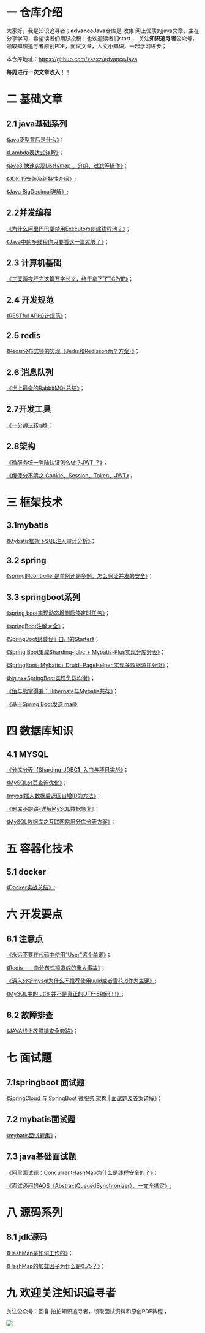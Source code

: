 # 一 仓库介绍

大家好，我是知识追寻者；**advanceJava**仓库是 收集 网上优质的java文章，主在分享学习，希望读者们踊跃投稿！也欢迎读者们start ， 关注**知识追寻者**公众号，领取知识追寻者原创PDF，面试文章，人文小知识，一起学习进步；

本仓库地址：https://github.com/zszxz/advanceJava

**每周进行一次文章收入**！！

# 二 基础文章

## 2.1 java基础系列

[《java泛型背后是什么》](https://mp.weixin.qq.com/s?__biz=MjM5Mzc4MDQ3OA==&mid=2247485557&idx=2&sn=b4df8aa12286a327596779659d398606&chksm=a6908fe491e706f27784e40c247497409825b9f7477cc60da4b967b11bdd726a2f40283be85c&token=22303395&lang=zh_CN#rd)；

[《Lambda表达式详解》](https://mp.weixin.qq.com/s?__biz=MjM5Mzc4MDQ3OA==&mid=2247486450&idx=1&sn=8f95ebec87c8aa663ccbe9b26d2ee441&chksm=a6908c6391e70575381dfbe8a71e21a91c84bcf62b11377b42bca000b3f91a8502de59a10214&token=1937256387&lang=zh_CN#rd)；

[《java8 快速实现List转map 、分组、过滤等操作》](https://mp.weixin.qq.com/s?__biz=MjM5Mzc4MDQ3OA==&mid=2247486963&idx=1&sn=9d8a365ec8261e336e0837cea4cb564e&chksm=a6908a6291e70374236d9ae56d7fe71508825f3e6f9de028af216addb18ed453e81f4ec66265&token=108009650&lang=zh_CN#rd)；

[《JDK 15安装及新特性介绍》](https://mp.weixin.qq.com/s?__biz=MjM5Mzc4MDQ3OA==&mid=2247487727&idx=1&sn=d62358b062d7d2325f0c6c5dcc09c3b9&chksm=a690977e91e71e6820c8548ed8fb0873a0ad05b7bc28886f32a5d1dfa9a87141b011cbe49d77&token=1610664951&lang=zh_CN#rd);

[《Java BigDecimal详解》](https://mp.weixin.qq.com/s?__biz=MjM5Mzc4MDQ3OA==&mid=2247487795&idx=1&sn=ca5336c7c0727b49645d381d6fe28645&chksm=a69096a291e71fb47487d9816f84c6e4f3bd14643a716e06ee6c9d344a26111eb61d5b929ace&token=1610664951&lang=zh_CN#rd);

## 2.2并发编程

[《为什么阿里巴巴要禁用Executors创建线程池？》](https://mp.weixin.qq.com/s?__biz=MjM5Mzc4MDQ3OA==&mid=2247486247&idx=1&sn=3d0cb629d4514d98555d6a110ce516be&chksm=a6908cb691e705a02dfd77c4017cf5f7d50ecbde742b79f7aff42a4c7a85b0ddae029efa322c&token=1595384986&lang=zh_CN#rd)；

[《Java中的多线程你只要看这一篇就够了》](https://mp.weixin.qq.com/s?__biz=MjM5Mzc4MDQ3OA==&mid=2247486261&idx=1&sn=70a4ed529c413852a5ea8930b0794e15&chksm=a6908ca491e705b2a072d31c2ed3bcacad547d9697a1f5bdaf4c44dbb7cc0c812476e8cd7433&token=377269202&lang=zh_CN#rd)；

## 2.3 计算机基础

[《三天两夜肝完这篇万字长文，终于拿下了TCP/IP》](https://mp.weixin.qq.com/s?__biz=MjM5Mzc4MDQ3OA==&mid=2247486608&idx=1&sn=38d31824d09108c33b738e999fcbfdc6&chksm=a6908b0191e70217016943cd09351c0fb2a6051d72f0ada33045f39e681262506dcfb57d6c1a&token=682273603&lang=zh_CN#rd)；

## 2.4 开发规范

[《RESTful API设计规范》](https://mp.weixin.qq.com/s?__biz=MjM5Mzc4MDQ3OA==&mid=2247486307&idx=2&sn=fc660ee3ed04589f1dae5c7f7eac8f42&chksm=a6908cf291e705e4f514c4fe07cddba4fc887b92ebc4e4018b32a5dd49212ce105d73f8388f3&token=1351891679&lang=zh_CN#rd)；

## 2.5 redis

[《Redis分布式锁的实现（Jedis和Redisson两个方案）》](https://mp.weixin.qq.com/s?__biz=MjM5Mzc4MDQ3OA==&mid=2247487127&idx=1&sn=80f8a975d64e365f7dfb7f3809f92435&chksm=a690890691e7001057c63dde457f299ae46552b1751349bd0e7f9b2cd5505da8052264130442&token=1742821280&lang=zh_CN#rd)；

## 2.6 消息队列

[《世上最全的RabbitMQ-总结》](https://mp.weixin.qq.com/s?__biz=MjM5Mzc4MDQ3OA==&mid=2247486300&idx=2&sn=22de0fe83b44fcc31378786465b04b46&chksm=a6908ccd91e705db016667b3334c3ede5499550f5f3113e1c4a35ee0ee1525ee21807ad1ad69&token=2093648098&lang=zh_CN#rd)；

## 2.7开发工具

[《一分钟玩转git》](https://mp.weixin.qq.com/s?__biz=MjM5Mzc4MDQ3OA==&mid=2247485701&idx=1&sn=26fc01ec6bd97717be3ca10af1cd2db3&chksm=a6908e9491e70782e5dddac496376242117317fb4eb7d704fd1f35d287fe2309cc3aab0e0147&token=1671410784&lang=zh_CN#rd)；

## 2.8架构

[《微服务统一登陆认证怎么做？JWT ？》](https://mp.weixin.qq.com/s?__biz=MjM5Mzc4MDQ3OA==&mid=2247485751&idx=1&sn=bbc374ec78a078ff0ed6b5b42974abfe&chksm=a6908ea691e707b0764af53de1599a64a2e32cbd5a4c5feaec06f164a66906b3c804dc8a2f51&token=463956601&lang=zh_CN#rd)；

[《傻傻分不清之 Cookie、Session、Token、JWT》](https://mp.weixin.qq.com/s?__biz=MjM5Mzc4MDQ3OA==&mid=2247486787&idx=1&sn=e5e12d9ddefd620c486c0e97a3ab8720&chksm=a6908ad291e703c4094e2b8643141992637b41ec13ec42dffc19d86498d08c098d8099fd8d3f&token=941737069&lang=zh_CN#rd)；

# 三 框架技术

## 3.1mybatis

[《Mybatis框架下SQL注入审计分析》](https://mp.weixin.qq.com/s?__biz=MjM5Mzc4MDQ3OA==&mid=2247486949&idx=1&sn=52f8d854afc271cb87af61d525300884&chksm=a6908a7491e70362a0eb9bcd50d4ef567c1de5c3c9f87ec59c0aee021a0e0ecc6b3563dad118&token=1573060596&lang=zh_CN#rd)；

## 3.2 spring

[《spring的controller是单例还是多例，怎么保证并发的安全》](https://mp.weixin.qq.com/s?__biz=MjM5Mzc4MDQ3OA==&mid=2247486450&idx=2&sn=42f38e57c89ef7d1fe2718c62cf7f5a2&chksm=a6908c6391e7057573de928727f0a68533cab1779a977e05bfcc195e2b43413dc138750e05de&token=1937256387&lang=zh_CN#rd)；

## 3.3 springboot系列

[《spring boot实现动态增删启停定时任务》](https://mp.weixin.qq.com/s?__biz=MjM5Mzc4MDQ3OA==&mid=2247485591&idx=2&sn=b9ee42a0e2cfcfb22617c31596981561&chksm=a6908f0691e706109edc871b4dc3acd956e8247b98637828e10677ecd583e0e4c71b6eb17cd9&token=22303395&lang=zh_CN#rd)；

[《springBoot注解大全》](https://mp.weixin.qq.com/s?__biz=MjM5Mzc4MDQ3OA==&mid=2247485829&idx=1&sn=ac0f1cba91f1e9a77a4595a7ca47dd33&chksm=a6908e1491e707021bc597d1cd0a6a21a7616728bd82e674e01f30074a1c2bd2cff5f9b02f3f&token=1656593988&lang=zh_CN#rd)；

[《SpringBoot封装我们自己的Starter》](https://mp.weixin.qq.com/s?__biz=MjM5Mzc4MDQ3OA==&mid=2247486634&idx=2&sn=f55472e50e34e954508b50b9b7711775&chksm=a6908b3b91e7022d69aca2b43dfe6eab84f07e47d1ba48f6ddbd7a66f40bdf0b26634bd82cb9&token=1221221288&lang=zh_CN#rd)；

[《Spring Boot集成Sharding-jdbc + Mybatis-Plus实现分库分表》](https://mp.weixin.qq.com/s?__biz=MjM5Mzc4MDQ3OA==&mid=2247486856&idx=2&sn=91502f298855cbc136bddefebcbd25c3&chksm=a6908a1991e7030f69fb014d9239ed0f906987a88d4b477d53436d1736c057a14ad4d366752b&token=1573060596&lang=zh_CN#rd)；

[《SpringBoot+Mybatis+ Druid+PageHelper 实现多数据源并分页》](https://mp.weixin.qq.com/s?__biz=MjM5Mzc4MDQ3OA==&mid=2247486892&idx=1&sn=9f675dad50b18ce55be2bdfa2ace9dbc&chksm=a6908a3d91e7032be17ae528c460fb30155869213fcaff5e9209d9d7e1839cd60020eba905ee&token=1573060596&lang=zh_CN#rd)；

[《Nginx+SpringBoot实现负载均衡》](https://mp.weixin.qq.com/s?__biz=MjM5Mzc4MDQ3OA==&mid=2247487032&idx=1&sn=b9b2cdffd9fb05058f94b6ed8923dfd7&chksm=a69089a991e700bfdbbbc468d4ceb9c95c5a46caf3f8fbc1ec65f4a1fe743fba74139e880d2c&token=1742821280&lang=zh_CN#rd)；

[《鱼与熊掌得兼：Hibernate与Mybatis共存》](https://mp.weixin.qq.com/s?__biz=MjM5Mzc4MDQ3OA==&mid=2247487262&idx=1&sn=edaa0914f5fa5814f12bdb6f8d6d1fa7&chksm=a690888f91e70199d12f628e7a15d62916383187d4d935cfb8365a6f3508c21eb027c07001b2&token=1512196779&lang=zh_CN#rd)；

[《基于Spring Boot发送 mail》](https://mp.weixin.qq.com/s?__biz=MjM5Mzc4MDQ3OA==&mid=2247487930&idx=1&sn=6a00d2e0da9be39d8df4b788b44acea2&chksm=a690962b91e71f3d43a0d69724e192cb0f1dd668f66a650579446297d36cf4498cfa3358ee86&token=1610664951&lang=zh_CN#rd);

# 四 数据库知识

## 4.1 MYSQL

[《分库分表【Sharding-JDBC】入门与项目实战》](https://mp.weixin.qq.com/s?__biz=MjM5Mzc4MDQ3OA==&mid=2247485516&idx=2&sn=1b6ced49cd8567f728eece27d9ffd2e7&chksm=a6908fdd91e706cbf88d4d69973a664b90992376c7614831758bbdd8a9ed9aa1dcad2da56208&token=22303395&lang=zh_CN#rd)；

[《MySQL分页查询优化》](https://mp.weixin.qq.com/s?__biz=MjM5Mzc4MDQ3OA==&mid=2247485695&idx=2&sn=b4c456b5ea3eec3dc7aa4e5cea659ba6&chksm=a6908f6e91e70678d1b5b70849c5edcc9484e5cd615707e2375849ccbcb4c764494568d23001&token=22303395&lang=zh_CN#rd)；

[《mysql插入数据后返回自增ID的方法》](https://mp.weixin.qq.com/s?__biz=MjM5Mzc4MDQ3OA==&mid=2247485941&idx=1&sn=104ccc2a42d858ada4ca00a7737cca5f&chksm=a6908e6491e707720795893f09ca6cceb613d9d25d9c8fc7c7a206e25b028f76bcb702c27329&token=482547197&lang=zh_CN#rd)；

[《删库不跑路-详解MySQL数据恢复》](https://mp.weixin.qq.com/s?__biz=MjM5Mzc4MDQ3OA==&mid=2247486307&idx=1&sn=bdc44a92d38bbd29e0e208eb13b302b5&chksm=a6908cf291e705e48ddba8d53dd4b6d986cbbbd905e5cee760500b2a57769b90cd9cb0c673cc&token=1351891679&lang=zh_CN#rd)；

[《MySQL数据库之互联网常用分库分表方案》](https://mp.weixin.qq.com/s?__biz=MjM5Mzc4MDQ3OA==&mid=2247487082&idx=1&sn=db97e2acbe415b8f833f91cd910f9823&chksm=a69089fb91e700ed866ca3c97208fdc73b9fd6ce7782df064e2cc324623c686d1ec4f02b7b4f&token=1742821280&lang=zh_CN#rd)；

# 五 容器化技术

## 5.1 docker

[《Docker实战总结》](https://mp.weixin.qq.com/s?__biz=MjM5Mzc4MDQ3OA==&mid=2247487916&idx=1&sn=8da1c07d2e7034ced3e542d015232be4&chksm=a690963d91e71f2b47ff8e3bc988c1edc663e6372dce3bd5a8117dfc9c4948da75fe83729b73&token=1610664951&lang=zh_CN#rd);

# 六 开发要点

## 6.1 注意点

[《永远不要在代码中使用“User”这个单词》](https://mp.weixin.qq.com/s?__biz=MjM5Mzc4MDQ3OA==&mid=2247486732&idx=1&sn=6034ac31a5796565df45193f40029d0d&chksm=a6908a9d91e7038bb548c3aea1da3254c36b155c44295c585fd01c9406db376201f69b2af7ba&token=49221559&lang=zh_CN#rd)；

[《Redis——由分布式锁造成的重大事故》](https://mp.weixin.qq.com/s?__biz=MjM5Mzc4MDQ3OA==&mid=2247486708&idx=2&sn=fb64b0616c6776e13759c4e56c8aba2c&chksm=a6908b6591e702736da6d742fe03b079c576f326c092fa5fe076893f7057e4a8a306240f26fc&token=49221559&lang=zh_CN#rd)；

[《深入分析mysql为什么不推荐使用uuid或者雪花id作为主键》](https://mp.weixin.qq.com/s?__biz=MjM5Mzc4MDQ3OA==&mid=2247487633&idx=1&sn=13d7b7fcf9bc47d37235cf61010f01a4&chksm=a690970091e71e16686c1cc487d281eedf5c8c4eb7511d0c7900092b9db0bc668e50ea094d50&token=1610664951&lang=zh_CN#rd);

[《MySQL中的 utf8 并不是真正的UTF-8编码 ! !》](https://mp.weixin.qq.com/s?__biz=MjM5Mzc4MDQ3OA==&mid=2247487814&idx=1&sn=64a712df4a9c68d9fb3c876e08f08fec&chksm=a69096d791e71fc1b6ed39aa63e0b33cffbd90b95292263eb7a3e3569aa39e176a6a7289eddb&token=1610664951&lang=zh_CN#rd);

## 6.2 故障排查

[《JAVA线上故障排查全套路》](https://mp.weixin.qq.com/s?__biz=MjM5Mzc4MDQ3OA==&mid=2247487444&idx=1&sn=529545d590d56f0740157fd812b97466&chksm=a690884591e70153d6e9ade488ee8ac02609faa05924ad8356a444451218eb857e6336acc267&token=1610664951&lang=zh_CN#rd)；

# 七 面试题

## 7.1springboot 面试题

[《SpringCloud 与 SpringBoot 微服务 架构 | 面试题及答案详解》](https://mp.weixin.qq.com/s?__biz=MjM5Mzc4MDQ3OA==&mid=2247486840&idx=1&sn=3ac7489384aea1641562ede0a50e810d&chksm=a6908ae991e703ffe92c95b0612d84f800ac6c36061a84765e3c082be33634df2e2861dabe3c&token=1573060596&lang=zh_CN#rd)；

## 7.2 mybatis面试题

[《mybatis面试题集》](https://mp.weixin.qq.com/s?__biz=MjM5Mzc4MDQ3OA==&mid=2247487328&idx=1&sn=cc0064f4b059845d72a726b40d505993&chksm=a69088f191e701e75690c5c19609bf53b791473267922d1e0b82cfc9420cf83e821ab1ba79a1&token=1512196779&lang=zh_CN#rd)；

## 7.3 java基础面试题

[《阿里面试题：ConcurrentHashMap为什么是线程安全的？》](https://mp.weixin.qq.com/s?__biz=MjM5Mzc4MDQ3OA==&mid=2247487388&idx=1&sn=3d4c7a1ccd99feeb77772072aa4336e4&chksm=a690880d91e7011b02e3727c27422ebd27d60f99d3ea946d796dbd9528c200bcdff460c6c58d&token=1512196779&lang=zh_CN#rd)；

[《面试必问的AQS（AbstractQueuedSynchronizer），一文全搞定》](https://mp.weixin.qq.com/s?__biz=MjM5Mzc4MDQ3OA==&mid=2247487593&idx=1&sn=af68c2c3a022f8d8a668b6388f7abaf7&chksm=a69097f891e71eee401ee2f57338a642c21f1d999a4f69f61a1530be3c7c078afab051e6300c&token=1610664951&lang=zh_CN#rd);

# 八 源码系列

## 8.1 jdk源码

[《HashMap是如何工作的》](https://mp.weixin.qq.com/s?__biz=MjM5Mzc4MDQ3OA==&mid=2247487320&idx=1&sn=93ad7f47d08bfc047db8529d10f91410&chksm=a69088c991e701df5a130b2d7ebe333ab895670692b52669ef660362f4ec082ff4fea64f48dc&token=1512196779&lang=zh_CN#rd)；

[《HashMap的加载因子为什么是0.75？》](https://mp.weixin.qq.com/s?__biz=MjM5Mzc4MDQ3OA==&mid=2247486832&idx=1&sn=c0358ff3ae237508e9e1c705ee6a62a6&chksm=a6908ae191e703f76f45fca48cdda2057613c40294a1ca5c9570b1d56cf8e8a24dc0e17ace3e&token=941737069&lang=zh_CN#rd)；



# 九 欢迎关注知识追寻者

关注公众号：回复 拍拍知识追寻者，领取面试资料和原创PDF教程；

![](https://gitee.com/lsc180/images/raw/master/img/zszxz.jpg)